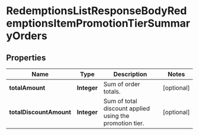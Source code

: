 

# RedemptionsListResponseBodyRedemptionsItemPromotionTierSummaryOrders


## Properties

| Name | Type | Description | Notes |
|------------ | ------------- | ------------- | -------------|
|**totalAmount** | **Integer** | Sum of order totals. |  [optional] |
|**totalDiscountAmount** | **Integer** | Sum of total discount applied using the promotion tier. |  [optional] |



